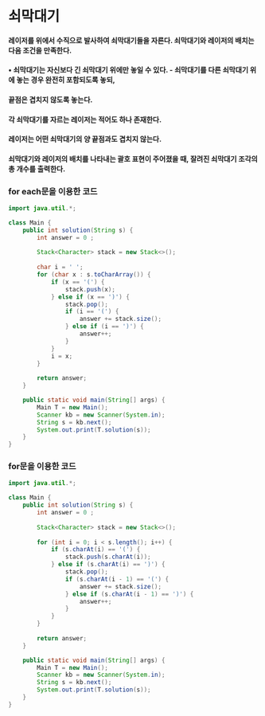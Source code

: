 # 쇠막대기

#### 레이저를 위에서 수직으로 발사하여 쇠막대기들을 자른다. 쇠막대기와 레이저의 배치는 다음 조건을 만족한다.

#### • 쇠막대기는 자신보다 긴 쇠막대기 위에만 놓일 수 있다. - 쇠막대기를 다른 쇠막대기 위에 놓는 경우 완전히 포함되도록 놓되,

#### 끝점은 겹치지 않도록 놓는다.

#### 각 쇠막대기를 자르는 레이저는 적어도 하나 존재한다.

#### 레이저는 어떤 쇠막대기의 양 끝점과도 겹치지 않는다.

#### 쇠막대기와 레이저의 배치를 나타내는 괄호 표현이 주어졌을 때, 잘려진 쇠막대기 조각의 총 개수를 출력한다.

### for each문을 이용한 코드

```java
import java.util.*;

class Main {
    public int solution(String s) {
        int answer = 0 ;
        
        Stack<Character> stack = new Stack<>();
        
        char i = ' ';
        for (char x : s.toCharArray()) {
            if (x == '(') {
                stack.push(x);
            } else if (x == ')') {
                stack.pop();
                if (i == '(') {
                    answer += stack.size();
                } else if (i == ')') {
                    answer++;
                }
            }
            i = x;
        }
        
        return answer;
    }

    public static void main(String[] args) {
        Main T = new Main();
        Scanner kb = new Scanner(System.in);
        String s = kb.next();
        System.out.print(T.solution(s));
    }
}
```

### for문을 이용한 코드

```java
import java.util.*;

class Main {
    public int solution(String s) {
        int answer = 0 ;
        
        Stack<Character> stack = new Stack<>();
        
        for (int i = 0; i < s.length(); i++) {
            if (s.charAt(i) == '(') {
                stack.push(s.charAt(i));
            } else if (s.charAt(i) == ')') {
                stack.pop();
                if (s.charAt(i - 1) == '(') {
                    answer += stack.size();
                } else if (s.charAt(i - 1) == ')') {
                    answer++;
                }
            }
        }
        
        return answer;
    }

    public static void main(String[] args) {
        Main T = new Main();
        Scanner kb = new Scanner(System.in);
        String s = kb.next();
        System.out.print(T.solution(s));
    }
}
```